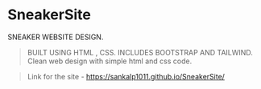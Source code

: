 # SneakerSite
SNEAKER WEBSITE DESIGN.
> BUILT USING HTML , CSS.
> INCLUDES BOOTSTRAP AND TAILWIND.
> Clean web design with simple html and css code.

> Link for the site - https://sankalp1011.github.io/SneakerSite/

